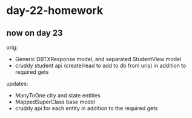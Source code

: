 # day-22-homework
## now on day 23

orig:

* Generic DBTXResponse model, and separated StudentView model
* cruddy student api (create/read to add to db from uris) in addition to required gets

updates:

* ManyToOne city and state entities
* MappedSuperClass base model
* cruddy api for each entity in addition to the required gets